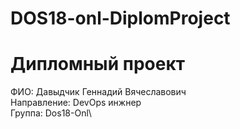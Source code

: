 # DOS18-onl-DiplomProject
# Дипломный проект
 ФИО: Давыдчик Геннадий Вячеславович\
 Направление: DevOps инжнер\
 Группа: Dos18-Onl\

  